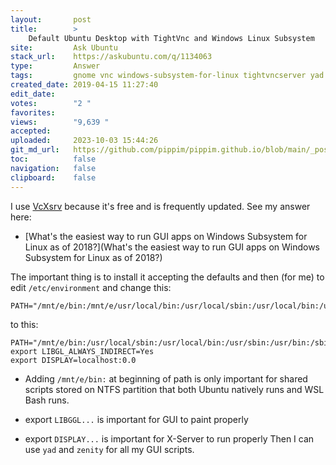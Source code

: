 ```yaml
---
layout:       post
title:        >
    Default Ubuntu Desktop with TightVnc and Windows Linux Subsystem
site:         Ask Ubuntu
stack_url:    https://askubuntu.com/q/1134063
type:         Answer
tags:         gnome vnc windows-subsystem-for-linux tightvncserver yad
created_date: 2019-04-15 11:27:40
edit_date:    
votes:        "2 "
favorites:    
views:        "9,639 "
accepted:     
uploaded:     2023-10-03 15:44:26
git_md_url:   https://github.com/pippim/pippim.github.io/blob/main/_posts/2019/2019-04-15-Default-Ubuntu-Desktop-with-TightVnc-and-Windows-Linux-Subsystem.md
toc:          false
navigation:   false
clipboard:    false
---
```


I use [VcXsrv][1] because it's free and is frequently updated. See my answer here:

- [What&#39;s the easiest way to run GUI apps on Windows Subsystem for Linux as of 2018?](What&#39;s the easiest way to run GUI apps on Windows Subsystem for Linux as of 2018?)

The important thing is to install it accepting the defaults and then (for me) to edit `/etc/environment` and change this:

``` 
PATH="/mnt/e/bin:/mnt/e/usr/local/bin:/usr/local/sbin:/usr/local/bin:/usr/sbin:/usr/bin:/sbin:/bin:/usr/games:/usr/local/games:/snap/bin:"

```
to this:

``` 
PATH="/mnt/e/bin:/usr/local/sbin:/usr/local/bin:/usr/sbin:/usr/bin:/sbin:/bin:/usr/games:/usr/local/games"
export LIBGL_ALWAYS_INDIRECT=Yes
export DISPLAY=localhost:0.0
```

- Adding `/mnt/e/bin:` at beginning of path is only important for shared scripts stored on NTFS partition that both Ubuntu natively runs and WSL Bash runs.
- export `LIBGGL...` is important for GUI to paint properly
- export `DISPLAY...` is important for X-Server to run properly
Then I can use `yad` and `zenity` for all my GUI scripts.


  [1]: https://sourceforge.net/projects/vcxsrv/
